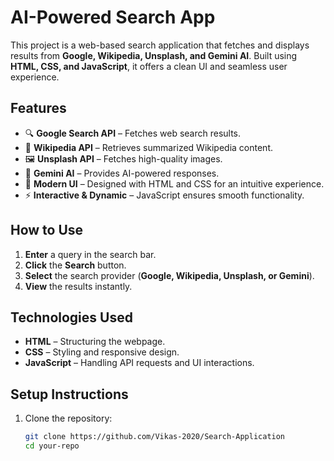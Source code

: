 # AI-Powered Search App  

This project is a web-based search application that fetches and displays results from **Google, Wikipedia, Unsplash, and Gemini AI**. Built using **HTML, CSS, and JavaScript**, it offers a clean UI and seamless user experience.  

## Features  
- 🔍 **Google Search API** – Fetches web search results.  
- 📖 **Wikipedia API** – Retrieves summarized Wikipedia content.  
- 🖼 **Unsplash API** – Fetches high-quality images.  
- 🤖 **Gemini AI** – Provides AI-powered responses.  
- 🎨 **Modern UI** – Designed with HTML and CSS for an intuitive experience.  
- ⚡ **Interactive & Dynamic** – JavaScript ensures smooth functionality.  

## How to Use  
1. **Enter** a query in the search bar.  
2. **Click** the **Search** button.  
3. **Select** the search provider (**Google, Wikipedia, Unsplash, or Gemini**).  
4. **View** the results instantly.  

## Technologies Used  
- **HTML** – Structuring the webpage.  
- **CSS** – Styling and responsive design.  
- **JavaScript** – Handling API requests and UI interactions.  

## Setup Instructions  
1. Clone the repository:  
   ```bash
   git clone https://github.com/Vikas-2020/Search-Application
   cd your-repo
